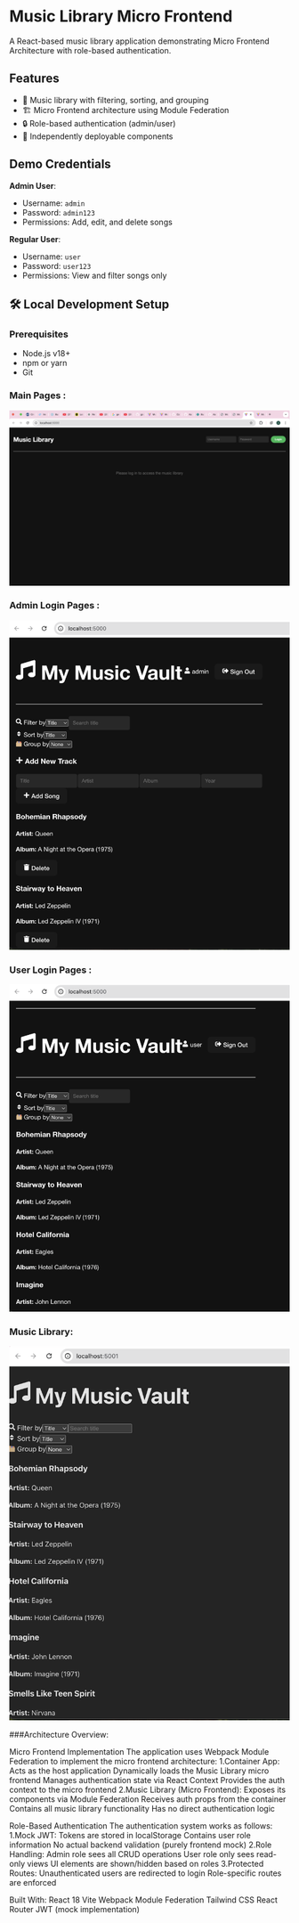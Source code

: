 # Music Library Micro Frontend

A React-based music library application demonstrating Micro Frontend Architecture with role-based authentication.

## Features

- 🎵 Music library with filtering, sorting, and grouping
- 🏗️ Micro Frontend architecture using Module Federation
- 🔒 Role-based authentication (admin/user)
- 🚀 Independently deployable components

## Demo Credentials

**Admin User**:
- Username: `admin`
- Password: `admin123`
- Permissions: Add, edit, and delete songs

**Regular User**:
- Username: `user`
- Password: `user123`
- Permissions: View and filter songs only

## 🛠 Local Development Setup

### Prerequisites
- Node.js v18+
- npm or yarn
- Git


### Main Pages :
![image alt](https://github.com/Aayushg2002/music-library-microfrontend/blob/91085155621328365e4543170ef29d6b3a831039/1.png)
### Admin Login Pages :
![image alt](https://github.com/Aayushg2002/music-library-microfrontend/blob/f774555cd8bcaf17e61ae4f8d2c010edf8f7f3ab/2.png)
### User Login Pages :
![image alt](https://github.com/Aayushg2002/music-library-microfrontend/blob/f32cc54bd471070ad19e42dfba8111ba79e55ab0/3.png)
### Music Library:
![image alt](https://github.com/Aayushg2002/music-library-microfrontend/blob/f32cc54bd471070ad19e42dfba8111ba79e55ab0/4.png)

###Architecture Overview:

Micro Frontend Implementation
  The application uses Webpack Module Federation to implement the micro frontend architecture:
     1.Container App:
         Acts as the host application
         Dynamically loads the Music Library micro frontend
         Manages authentication state via React Context
         Provides the auth context to the micro frontend
     2.Music Library (Micro Frontend):
         Exposes its components via Module Federation
         Receives auth props from the container
         Contains all music library functionality
         Has no direct authentication logic
         
Role-Based Authentication
  The authentication system works as follows:
    1.Mock JWT:
         Tokens are stored in localStorage
         Contains user role information
         No actual backend validation (purely frontend mock)
    2.Role Handling:
         Admin role sees all CRUD operations
         User role only sees read-only views
         UI elements are shown/hidden based on roles
    3.Protected Routes:
         Unauthenticated users are redirected to login
         Role-specific routes are enforced

 Built With:
     React 18
     Vite
     Webpack Module Federation
     Tailwind CSS
     React Router
     JWT (mock implementation)
